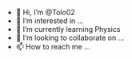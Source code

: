 - 👋 Hi, I’m @Tolo02
- 👀 I’m interested in ...
- 🌱 I’m currently learning Physics 
- 💞️ I’m looking to collaborate on ...
- 📫 How to reach me ...

<!---
Tolo02/Tolo02 is a ✨ special ✨ repository because its `README.md` (this file) appears on your GitHub profile.
You can click the Preview link to take a look at your changes.
--->
